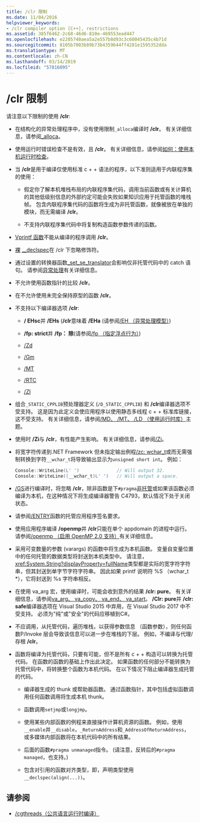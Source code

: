 ```yaml
---
title: /clr 限制
ms.date: 11/04/2016
helpviewer_keywords:
- /clr compiler option [C++], restrictions
ms.assetid: 385f6462-2c68-46d6-810e-469553ead447
ms.openlocfilehash: e2205740aea5a2e557b8d93c3c60045435c4b71d
ms.sourcegitcommit: 8105b7003b89b73b4359644ff4281e1595352dda
ms.translationtype: MT
ms.contentlocale: zh-CN
ms.lasthandoff: 03/14/2019
ms.locfileid: "57816095"
---
```

# <a name="clr-restrictions"></a>/clr 限制

请注意以下限制的使用 **/clr**:

- 在结构化的异常处理程序中，没有使用限制`_alloca`编译时 **/clr**。 有关详细信息，请参阅[_alloca](../../c-runtime-library/reference/alloca.md)。

- 使用运行时错误检查不是有效，且 **/clr**。 有关详细信息，请参阅[如何：使用本机运行时检查](/visualstudio/debugger/how-to-use-native-run-time-checks)。

- 当 **/clr**是用于编译仅使用标准 c + + 语法的程序，以下准则适用于内联程序集的使用：

  - 假定你了解本机堆栈布局的内联程序集代码，调用当前函数或有关计算机的其他低级别信息的外部约定可能会失败如果知识应用于托管函数的堆栈帧。 包含内联程序集代码的函数将生成为非托管函数，就像被放在单独的模块，而无需编译 **/clr**。

  - 不支持内联程序集代码中将复制构造函数参数传递的函数。

- [Vprintf 函数](../../c-runtime-library/vprintf-functions.md)不能从编译的程序调用 **/clr**。

- [裸](../../cpp/naked-cpp.md) [__declspec](../../cpp/declspec.md)在 /clr 下忽略修饰符。

- 通过设置的转换器函数[_set_se_translator](../../c-runtime-library/reference/set-se-translator.md)会影响仅非托管代码中的 catch 语句。 请参阅[异常处理](../../windows/exception-handling-cpp-component-extensions.md)有关详细信息。

- 不允许使用函数指针的比较 **/clr**。

- 在不允许使用未完全保持原型的函数 **/clr**。

- 不支持以下编译器选项 **/clr**:

  - **/ EHsc**并 **/EHs** (**/clr**意味着 **/EHa** (请参阅[/EH （异常处理模型）](eh-exception-handling-model.md))

  - **/fp: strict**并 **/fp： 除**(请参阅[/fp （指定浮点行为）](fp-specify-floating-point-behavior.md))

  - [/Zd](z7-zi-zi-debug-information-format.md)

  - [/Gm](gm-enable-minimal-rebuild.md)

  - [/MT](md-mt-ld-use-run-time-library.md)

  - [/RTC](rtc-run-time-error-checks.md)

  - [/ZI](z7-zi-zi-debug-information-format.md)

- 组合`_STATIC_CPPLIB`预处理器定义 (`/D_STATIC_CPPLIB`) 和 **/clr**编译器选项不受支持。 这是因为此定义会使应用程序以使用静态多线程 c + + 标准库链接，这不受支持。 有关详细信息，请参阅[/MD、 /MT、 /LD （使用运行时库）](md-mt-ld-use-run-time-library.md)主题。

- 使用时 **/Zi**与 **/clr**，有性能产生影响。 有关详细信息，请参阅[/Zi](z7-zi-zi-debug-information-format.md)。

- 将宽字符传递到.NET Framework 但未指定输出例程[/zc: wchar_t](zc-wchar-t-wchar-t-is-native-type.md)或而无需强制转换到字符`__wchar_t`将导致输出显示为`unsigned short int`。 例如：

    ```cpp
    Console::WriteLine(L' ')              // Will output 32.
    Console::WriteLine((__wchar_t)L' ')   // Will output a space.
    ```

- [/GS](gs-buffer-security-check.md)进行编译时，将忽略 **/clr**，除非函数是下`#pragma`[非托管](../../preprocessor/managed-unmanaged.md)或如果该函数必须编译为本机，在这种情况下将生成编译器警告 C4793，默认情况下处于关闭状态。

- 请参阅[/ENTRY](entry-entry-point-symbol.md)函数的托管应用程序签名要求。

- 使用应用程序编译 **/openmp**并 **/clr**只能在单个 appdomain 的进程中运行。  请参阅[/openmp （启用 OpenMP 2.0 支持）](openmp-enable-openmp-2-0-support.md)有关详细信息。

- 采用可变数量的参数 (varargs) 的函数中将生成为本机函数。 变量自变量位置中的任何托管的数据类型将封送到本机类型中。 请注意，<xref:System.String?displayProperty=fullName>类型都是实际的宽字符字符串，但其封送到单字节字符字符串。 因此如果 printf 说明符 %S （wchar_t *），它将封送到 %s 字符串相反。

- 在使用 va_arg 宏，使用编译时，可能会收到意外的结果 **/clr: pure**。 有关详细信息，请参阅[va_arg、 va_copy、 va_end、 va_start](../../c-runtime-library/reference/va-arg-va-copy-va-end-va-start.md)。 **/Clr: pure**并 **/clr: safe**编译器选项在 Visual Studio 2015 中弃用，在 Visual Studio 2017 中不受支持。 必须为"纯"或"安全"的代码应移植到C#。

- 不应调用，从托管代码，遍历堆栈，以获得参数信息 （函数参数），则任何函数P/Invoke 层会导致该信息可以进一步在堆栈的下层。  例如，不编译与代理/存根 **/clr**。

- 函数将编译为托管代码，只要有可能，但不是所有 c + + 构造可以转换为托管代码。  在函数的函数的基础上作出此决定。 如果函数的任何部分不能转换为托管代码中，将转换整个函数为本机代码。 在以下情况下阻止编译器生成托管的代码。

  - 编译器生成的 thunk 或帮助器函数。 通过函数指针，其中包括虚拟函数调用任何函数调用将生成本机 thunk。

  - 函数调用`setjmp`或`longjmp`。

  - 使用某些内部函数的例程来直接操作计算机资源的函数。 例如，使用`__enable`并`__disable`，`_ReturnAddress`和`_AddressOfReturnAddress`，或多媒体内部函数将在本机代码中的所有结果。

  - 后面的函数`#pragma unmanaged`指令。 (请注意，反转后的`#pragma managed`，也支持。)

  - 包含对引用的函数对齐类型，即，声明类型使用`__declspec(align(...))`。

## <a name="see-also"></a>请参阅

- [/cgthreads（公共语言运行时编译）](clr-common-language-runtime-compilation.md)
